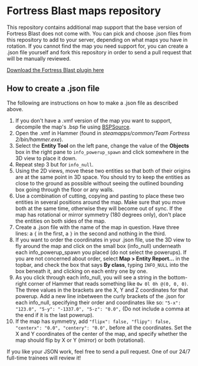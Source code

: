 Fortress Blast maps repository
==============================

This repository contains additional map support that the base version of Fortress Blast does not come with. You can pick and choose .json files from this repository to add to your server, depending on what maps you have in rotation. If you cannot find the map you need support for, you can create a .json file yourself and fork this repository in order to send a pull request that will be manually reviewed.

[Download the Fortress Blast plugin here](https://github.com/Fortress-Blast/Fortress-Blast)

How to create a .json file
--------------------------

The following are instructions on how to make a .json file as described above.

1. If you don't have a .vmf version of the map you want to support, decompile the map's .bsp fie using [BSPSource](https://github.com/ata4/bspsrc/releases).
2. Open the .vmf in Hammer (found in *steamapps/common/Team Fortress 2/bin/hammer.exe*).
3. Select the **Entity Tool** on the left pane, change the value of the **Objects** box in the right pane to `info_powerup_spawn` and click somewhere in the 3D view to place it down.
4. Repeat step 3 but for `info_null`.
5. Using the 2D views, move these two entities so that both of their origins are at the same point in 3D space. You should try to keep the entities as close to the ground as possible without seeing the outlined bounding box going through the floor or any walls.
6. Use a combination of cutting, copying and pasting to place these two entities in several positions around the map. Make sure that you move both at the same time, otherwise they will become out of sync. If the map has rotational or mirror symmetry (180 degrees only), don't place the entities on both sides of the map.
7. Create a .json file with the name of the map in question. Have three lines: a `{` in the first, a `}` in the second and nothing in the third.
8. If you want to order the coordinates in your .json file, use the 3D view to fly around the map and click on the small box (info_null) underneath each info_powerup_spawn you placed (do not select the powerups). If you are not concerned about order, select **Map > Entity Report...** in the topbar, and check the box that says **By class**, typing `INFO_NULL` into the box beneath it, and clicking on each entry one by one.
9. As you click through each info_null, you will see a string in the bottom-right corner of Hammer that reads something like `0w 0l 0h @(0, 0, 0)`. The three values in the brackets are the X, Y and Z coordinates for that powerup. Add a new line inbetween the curly brackets of the .json for each info_null, specifying their order and coordinates like so: `"5-x": "123.0", "5-y": "-1337.0", "5-z": "0.0",` (Do not include a comma at the end if it is the last powerup).
10. If the map has symmetry, add `"flipx": false, "flipy": false, "centerx": "0.0", "centery": "0.0",` before all the coordinates. Set the X and Y coordinates of the center of the map, and specify whether the map should flip by X or Y (mirror) or both (rotational).


If you like your JSON work, feel free to send a pull request. One of our 24/7 full-time trainees will review it!
